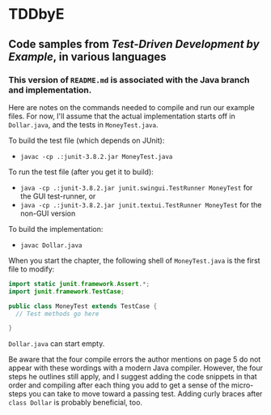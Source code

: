 # TDDbyE
## Code samples from _Test-Driven Development by Example_, in various languages

### This version of `README.md` is associated with the Java branch and implementation.

Here are notes on the commands needed to compile and run our example files. For now,
I'll assume that the actual implementation starts off in `Dollar.java`, and the 
tests in `MoneyTest.java`.

To build the test file (which depends on JUnit):
 * `javac -cp .:junit-3.8.2.jar MoneyTest.java`

To run the test file (after you get it to build):
 * `java -cp .:junit-3.8.2.jar junit.swingui.TestRunner MoneyTest`  for the GUI test-runner, or
 * `java -cp .:junit-3.8.2.jar junit.textui.TestRunner MoneyTest`  for the non-GUI version

To build the implementation:
 * `javac Dollar.java`

When you start the chapter, the following shell of `MoneyTest.java` is the first file to modify:
```java
import static junit.framework.Assert.*;
import junit.framework.TestCase;

public class MoneyTest extends TestCase {
  // Test methods go here

}
```

`Dollar.java` can start empty.

Be aware that the four compile errors the author mentions on page 5
do not appear with these wordings with a modern Java compiler. However, the four steps he outlines
still apply, and I suggest adding the code snippets in that order and compiling after each thing
you add to get a sense of the micro-steps you can take to move toward a passing test. Adding curly
braces after `class Dollar` is probably beneficial, too.


